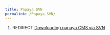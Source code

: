 ```yaml
---
title: Papaya SVN
permalink: /Papaya_SVN/
---
```


1.  REDIRECT [Downloading papaya CMS via SVN](/Downloading_papaya_CMS_via_SVN "wikilink")
